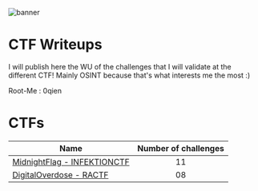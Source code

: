 ![banner](https://i.ibb.co/q0GPPC5/1500x500.jpg)

# CTF Writeups

I will publish here the WU of the challenges that I will validate at the different CTF! Mainly OSINT because that's what interests me the most :)

Root-Me : 0qien

# CTFs

| Name                                                             | Number of challenges | 
|------------------------------------------------------------------|:--------------------:|
| [MidnightFlag - INFEKTIONCTF](MidnightFlagCTF)                   |          11          |
| [DigitalOverdose - RACTF](DigitalOverdose)                       |          08          |
